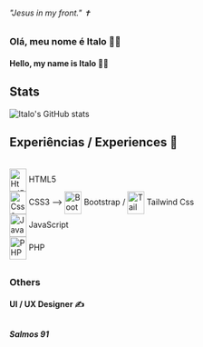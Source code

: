
###### "Jesus in my front." ✝
### Olá, meu nome é Italo 🐱‍👤
#### Hello, my name is Italo 🐱‍🏍
##
<!-- #### My LinkedIn

[![LinkedIn](https://img.shields.io/badge/LinkedIn-0077B5?style=for-the-badge&logo=linkedin&logoColor=white)](https://www.linkedin.com/in/italo-roberto-a4921b278/) -->

## Stats

![Italo's GitHub stats](https://github-readme-stats.vercel.app/api?username=ItLrb&show_icons=true&theme=dracula)


## Experiências / Experiences 🔱

<div style="display: inline-block"><br/>
    <img align="center" alt="Html5" width="30px" height="40px" src="https://cdn.jsdelivr.net/gh/devicons/devicon/icons/html5/html5-original.svg" /> HTML5 <br>
    <img align="center" alt="Css3" width="30px" height="40px" src="https://cdn.jsdelivr.net/gh/devicons/devicon/icons/css3/css3-original.svg"/> CSS3 -->
    <img align="center" alt="Bootstrap" width="30px" height="40px" src="https://cdn.jsdelivr.net/gh/devicons/devicon/icons/bootstrap/bootstrap-original.svg"/> Bootstrap /
    <img align="center" alt="TailwindCss" width="30px" height="40px" src="https://cdn.jsdelivr.net/gh/devicons/devicon/icons/tailwindcss/tailwindcss-plain.svg"/> Tailwind Css <br>
    <img align="center" alt="JavaScript" width="30px" height="40px" src="https://cdn.jsdelivr.net/gh/devicons/devicon/icons/javascript/javascript-original.svg"/> JavaScript <br>
    <img align="center" alt="PHP" width="30px" height="40px" src="https://cdn.jsdelivr.net/gh/devicons/devicon/icons/php/php-original.svg" /> PHP
</div><br/>

##

### Others
#### UI / UX Designer ✍
##

##### Salmos 91
